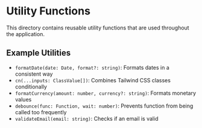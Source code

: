 # Utility Functions

This directory contains reusable utility functions that are used throughout the application.


## Example Utilities

- `formatDate(date: Date, format?: string)`: Formats dates in a consistent way
- `cn(...inputs: ClassValue[])`: Combines Tailwind CSS classes conditionally
- `formatCurrency(amount: number, currency?: string)`: Formats monetary values
- `debounce(func: Function, wait: number)`: Prevents function from being called too frequently
- `validateEmail(email: string)`: Checks if an email is valid
